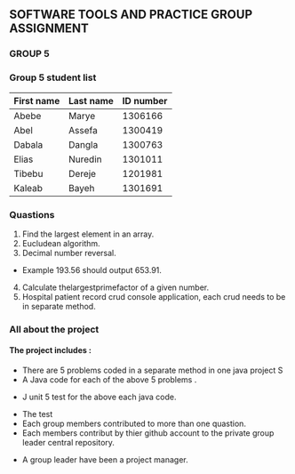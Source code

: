 ## SOFTWARE TOOLS AND PRACTICE GROUP ASSIGNMENT
### GROUP 5
### Group 5 student list
|First name |Last name|ID number |
| ---  | --- | ---  |
|Abebe|Marye|1306166|
|Abel|Assefa|1300419|
|Dabala|Dangla|1300763|
|Elias |Nuredin|1301011|
|Tibebu|Dereje|1201981|
|Kaleab|Bayeh|1301691|

### Quastions
1. Find the largest element in an array.
2. Eucludean algorithm.
3. Decimal number reversal.
-  Example 193.56 should output 653.91.
4. Calculate thelargestprimefactor of a given number.
5. Hospital patient record crud console application, each crud needs to be in separate method.
### All  about the project
#### The project includes :
- There are 5 problems coded in a separate method in one java project S
- A Java code for each of  the above 5 problems .
+ J unit 5 test for the above each  java code. 
- The test 
- Each group members  contributed to more than one quastion.
- Each members contribut by thier github account to the private group leader central repository.
+ A group leader have been a project manager.



